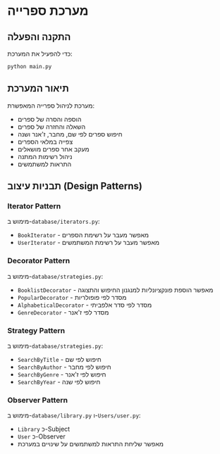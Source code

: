 # מערכת ספרייה

## התקנה והפעלה
כדי להפעיל את המערכת:
```cmd
python main.py
```

## תיאור המערכת
מערכת לניהול ספרייה המאפשרת:
- הוספה והסרה של ספרים
- השאלה והחזרה של ספרים
- חיפוש ספרים לפי שם, מחבר, ז'אנר ושנה
- צפייה במלאי הספרים
- מעקב אחר ספרים מושאלים
- ניהול רשימות המתנה
- התראות למשתמשים

## תבניות עיצוב (Design Patterns)

### Iterator Pattern
מימוש ב-`database/iterators.py`:
- `BookIterator` - מאפשר מעבר על רשימת הספרים
- `UserIterator` - מאפשר מעבר על רשימת המשתמשים

### Decorator Pattern
מימוש ב-`database/strategies.py`:
- `BooklistDecorator` - מאפשר הוספת פונקציונליות למנגנון החיפוש והתצוגה
- `PopularDecorator` - מסדר לפי פופולריות
- `AlphabeticalDecorator` - מסדר לפי סדר אלפביתי
- `GenreDecorator` - מסדר לפי ז'אנר

### Strategy Pattern
מימוש ב-`database/strategies.py`:
- `SearchByTitle` - חיפוש לפי שם
- `SearchByAuthor` - חיפוש לפי מחבר
- `SearchByGenre` - חיפוש לפי ז'אנר
- `SearchByYear` - חיפוש לפי שנה

### Observer Pattern
מימוש ב-`database/library.py` ו-`Users/user.py`:
- `Library` כ-Subject
- `User` כ-Observer
- מאפשר שליחת התראות למשתמשים על שינויים במערכת